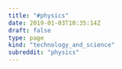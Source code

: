```yaml
---
title: "#physics"
date: 2019-01-03T10:35:14Z
draft: false
type: page
kind: "technology_and_science"
subreddit: "physics"
---
```

